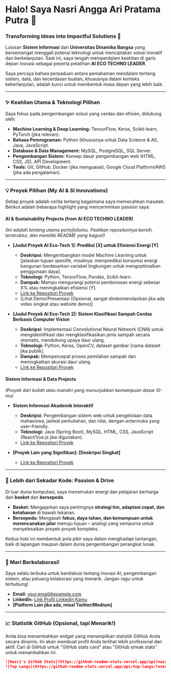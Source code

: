 # Halo! Saya Nasri Angga Ari Pratama Putra 👋

### Transforming Ideas into Impactful Solutions 🚀

Lulusan **Sistem Informasi** dari **Universitas Dinamika Bangsa** yang bersemangat menggali potensi teknologi untuk menciptakan solusi inovatif dan berkelanjutan. Saat ini, saya tengah memperdalam keahlian di garis depan inovasi sebagai peserta pelatihan **AI ECO TECHNO LEADER**.

Saya percaya bahwa perpaduan antara pemahaman mendalam tentang sistem, data, dan kecerdasan buatan, khususnya dalam konteks keberlanjutan, adalah kunci untuk membentuk masa depan yang lebih baik.

---

### ✨ Keahlian Utama & Teknologi Pilihan

Saya fokus pada pengembangan solusi yang cerdas dan efisien, didukung oleh:

* **Machine Learning & Deep Learning:** TensorFlow, Keras, Scikit-learn, PyTorch (jika relevan).
* **Bahasa Pemrograman:** Python (khususnya untuk Data Science & AI), Java, JavaScript.
* **Database & Data Management:** MySQL, PostgreSQL, SQL Server.
* **Pengembangan Sistem:** Konsep dasar pengembangan web (HTML, CSS, JS), API Development.
* **Tools:** Git, GitHub, Docker (jika menguasai), Google Cloud Platform/AWS (jika ada pengalaman).

---

### 💡 Proyek Pilihan (My AI & SI Innovations)

Setiap proyek adalah cerita tentang bagaimana saya memecahkan masalah. Berikut adalah beberapa highlight yang mencerminkan passion saya:

#### **AI & Sustainability Projects (from AI ECO TECHNO LEADER)**

*(Ini adalah bintang utama portofoliomu. Pastikan repositorinya bersih, terstruktur, dan memiliki README yang bagus!)*

* **[Judul Proyek AI Eco-Tech 1]: Prediksi [X] untuk Efisiensi Energi [Y]**
    * **Deskripsi:** Mengembangkan model Machine Learning untuk [jelaskan tujuan spesifik, misalnya: memprediksi konsumsi energi bangunan berdasarkan variabel lingkungan untuk mengoptimalkan penggunaan daya].
    * **Teknologi:** Python, TensorFlow, Pandas, Scikit-learn.
    * **Dampak:** Mampu mengurangi potensi pemborosan energi sebesar X% atau meningkatkan efisiensi [Y].
    * [Link ke Repositori Proyek](https://github.com/yourusername/project-ai-eco1)
    * [Lihat Demo/Presentasi (Opsional, sangat direkomendasikan jika ada video singkat atau website demo)]

* **[Judul Proyek AI Eco-Tech 2]: Sistem Klasifikasi Sampah Cerdas Berbasis Computer Vision**
    * **Deskripsi:** Implementasi Convolutional Neural Network (CNN) untuk mengidentifikasi dan mengklasifikasikan jenis sampah secara otomatis, mendukung upaya daur ulang.
    * **Teknologi:** Python, Keras, OpenCV, dataset gambar [nama dataset jika publik].
    * **Dampak:** Mempercepat proses pemilahan sampah dan meningkatkan akurasi daur ulang.
    * [Link ke Repositori Proyek](https://github.com/yourusername/project-ai-eco2)

#### **Sistem Informasi & Data Projects**

*(Proyek dari kuliah atau mandiri yang menunjukkan kemampuan dasar SI-mu)*

* **Sistem Informasi Akademik Interaktif**
    * **Deskripsi:** Pengembangan sistem web untuk pengelolaan data mahasiswa, jadwal perkuliahan, dan nilai, dengan antarmuka yang user-friendly.
    * **Teknologi:** Java (Spring Boot), MySQL, HTML, CSS, JavaScript (React/Vue.js jika digunakan).
    * [Link ke Repositori Proyek](https://github.com/yourusername/academic-info-system)

* **[Proyek Lain yang Signifikan]: [Deskripsi Singkat]**
    * [Link ke Repositori Proyek](https://github.com/yourusername/another-project)

---

### 🏀 Lebih dari Sekadar Kode: Passion & Drive

Di luar dunia komputasi, saya menemukan energi dan pelajaran berharga dari **basket** dan **bersepeda**.

* **Basket:** Mengajarkan saya pentingnya **strategi tim, adaptasi cepat, dan ketahanan** di bawah tekanan.
* **Bersepeda:** Mengasah **fokus, daya tahan, dan kemampuan untuk merencanakan jalur** menuju tujuan – analogi yang sempurna untuk menyelesaikan proyek-proyek kompleks.

Kedua hobi ini membentuk pola pikir saya dalam menghadapi tantangan, baik di lapangan maupun dalam dunia pengembangan perangkat lunak.

---

### 🤝 Mari Berkolaborasi!

Saya selalu terbuka untuk berdiskusi tentang inovasi AI, pengembangan sistem, atau peluang kolaborasi yang menarik. Jangan ragu untuk terhubung!

* **Email:** your.email@example.com
* **LinkedIn:** [Link Profil LinkedIn Kamu](https://www.linkedin.com/in/yourlinkedinprofile)
* **[Platform Lain jika ada, misal Twitter/Medium]**

---

### 📈 Statistik GitHub (Opsional, tapi Menarik!)

Anda bisa menambahkan widget yang menampilkan statistik GitHub Anda secara dinamis. Ini akan membuat profil Anda terlihat lebih profesional dan aktif. Cari di GitHub untuk "GitHub stats card" atau "GitHub streak stats" untuk menambahkan ini.

```markdown
![Nasri's GitHub Stats](https://github-readme-stats.vercel.app/api?nasri-angga-ari-pratama-putra=yourgithubnasri-angga-ari-pratama-putra&show_icons=true&theme=radical)
![Top Langs](https://github-readme-stats.vercel.app/api/top-langs/?username=yourgithubusername&layout=compact&theme=radical)
